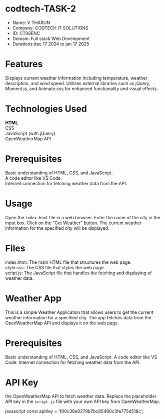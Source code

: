 # codtech-TASK-2
* Name: V THARUN
* Company: CODTECH IT SOLUTIONS
* ID:  CT08ENC
* Domain: Full stack Web Development
* Durations:dec 17 2024 to jan 17 2025

# Features

 Displays current weather information including temperature, weather description, and wind speed.
 Utilizes external libraries such as jQuery, Moment.js, and Animate.css for enhanced functionality and visual effects.

# Technologies Used

 **HTML**<br>
 CSS<br>
 JavaScript (with jQuery)<br>
 OpenWeatherMap API<br>

# Prerequisites
 Basic understanding of HTML, CSS, and JavaScript.<br>
 A code editor like VS Code.<br>
 Internet connection for fetching weather data from the API.<br>
 
# Usage

   Open the `index.html` file in a web browser.
   Enter the name of the city in the input box.
   Click on the "Get Weather" button.
   The current weather information for the specified city will be displayed.

# Files

  index.html: The main HTML file that structures the web page.<br>
  style.css: The CSS file that styles the web page.<br>
  script.js: The JavaScript file that handles the fetching and displaying of weather data.<br>

# Weather App

This is a simple Weather Application that allows users to get the current weather information for a specified city. The app fetches data from the OpenWeatherMap API and displays it on the web page.

# Prerequisites
 Basic understanding of HTML, CSS, and JavaScript.
 A code editor like VS Code.
 Internet connection for fetching weather data from the API.

# API Key
 the OpenWeatherMap API to fetch weather data. Replace the placeholder API key in the `script.js` file with your own API key from OpenWeatherMap.

javascript
const apiKey = 'f00c38e0279b7bc85480c3fe775d518c';
